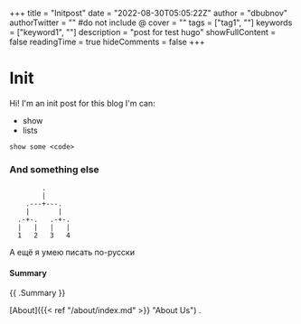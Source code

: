 +++
title = "Initpost"
date = "2022-08-30T05:05:22Z"
author = "dbubnov"
authorTwitter = "" #do not include @
cover = ""
tags = ["tag1", ""]
keywords = ["keyword1", ""]
description = "post for test hugo"
showFullContent = false
readingTime = true
hideComments = false
+++
# Init
Hi! I'm an init post for this blog
I'm can:
- show
- lists

`show some <code>`


### And something else
```goat
        .        
        |        
    .---+---.    
    |       |    
  .-+-.   .-+-.  
  |   |   |   |  
  1   2   3   4
```

А ещё  я умею писать по-русски

#### Summary
{{ .Summary }}

[About]({{< ref "/about/index.md" >}} "About Us")
.
